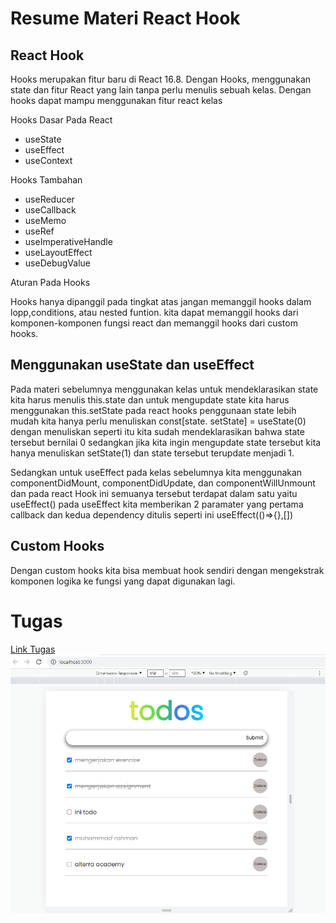 # Resume Materi React Hook

## React Hook

Hooks merupakan fitur baru di React 16.8. Dengan Hooks, menggunakan state dan fitur React yang lain tanpa perlu menulis sebuah kelas. Dengan hooks dapat mampu menggunakan fitur react kelas

Hooks Dasar Pada React

- useState
- useEffect
- useContext

Hooks Tambahan

- useReducer
- useCallback
- useMemo
- useRef
- useImperativeHandle
- useLayoutEffect
- useDebugValue

Aturan Pada Hooks

Hooks hanya dipanggil pada tingkat atas jangan memanggil hooks dalam lopp,conditions, atau nested funtion. kita dapat memanggil hooks dari komponen-komponen fungsi react dan memanggil hooks dari custom hooks.

## Menggunakan useState dan useEffect

Pada materi sebelumnya menggunakan kelas untuk mendeklarasikan state kita harus menulis this.state dan untuk mengupdate state kita harus menggunakan this.setState pada react hooks penggunaan state lebih mudah kita hanya perlu menuliskan const[state. setState] = useState(0) dengan menuliskan seperti itu kita sudah mendeklarasikan bahwa state tersebut bernilai 0 sedangkan jika kita ingin mengupdate state tersebut kita hanya menuliskan setState(1) dan state tersebut terupdate menjadi 1.

Sedangkan untuk useEffect pada kelas sebelumnya kita menggunakan componentDidMount, componentDidUpdate, dan componentWillUnmount dan pada react Hook ini semuanya tersebut terdapat dalam satu yaitu useEffect() pada useEffect kita memberikan 2 paramater yang pertama callback dan kedua dependency ditulis seperti ini useEffect(()=>{},[])

## Custom Hooks

Dengan custom hooks kita bisa membuat hook sendiri dengan mengekstrak komponen logika ke fungsi yang dapat digunakan lagi.

# Tugas

[Link Tugas](praktikum/my-task/)
![screenshots](screenshots/screenshots.png)
